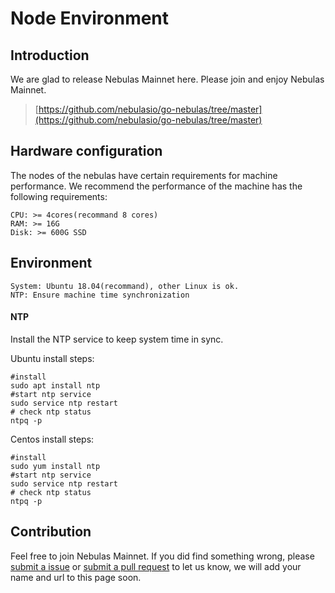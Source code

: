# Node Environment

## Introduction

We are glad to release Nebulas Mainnet here. Please join and enjoy Nebulas Mainnet.


> [https://github.com/nebulasio/go-nebulas/tree/master](https://github.com/nebulasio/go-nebulas/tree/master)


## Hardware configuration

The nodes of the nebulas have certain requirements for machine performance. We recommend the performance of the machine has the following requirements:

```
CPU: >= 4cores(recommand 8 cores)
RAM: >= 16G
Disk: >= 600G SSD
```

## Environment

```
System: Ubuntu 18.04(recommand), other Linux is ok.
NTP: Ensure machine time synchronization
```

#### NTP
Install the NTP service to keep system time in sync.

Ubuntu install steps:

```
#install
sudo apt install ntp
#start ntp service
sudo service ntp restart
# check ntp status
ntpq -p
```

Centos install steps:

```
#install
sudo yum install ntp
#start ntp service
sudo service ntp restart
# check ntp status
ntpq -p
```


## Contribution

Feel free to join Nebulas Mainnet. If you did find something wrong, please [submit a issue](https://github.com/nebulasio/go-nebulas/issues/new) or [submit a pull request](https://github.com/nebulasio/go-nebulas/pulls) to let us know, we will add your name and url to this page soon.
